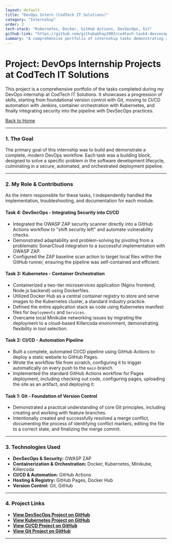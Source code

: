 ```yaml
---
layout: default
title: "DevOps Intern (CodTech IT Solutions)"
category: "Internship"
order: 2
tech-stack: "Kubernetes, Docker, GitHub Actions, DevSecOps, Git"
github-link: "https://github.com/githubabhay2003/codtech-task4-devsecops"
summary: "A comprehensive portfolio of internship tasks demonstrating a progression of DevOps skills from Git and CI/CD to Kubernetes and DevSecOps."
---
```


# Project: DevOps Internship Projects at CodTech IT Solutions

This project is a comprehensive portfolio of the tasks completed during my DevOps internship at CodTech IT Solutions. It showcases a progression of skills, starting from foundational version control with Git, moving to CI/CD automation with Jenkins, container orchestration with Kubernetes, and finally integrating security into the pipeline with DevSecOps practices.

[Back to Home](../index.md)

---

### 1. The Goal

The primary goal of this internship was to build and demonstrate a complete, modern DevOps workflow. Each task was a building block, designed to solve a specific problem in the software development lifecycle, culminating in a secure, automated, and orchestrated deployment pipeline.

---

### 2. My Role & Contributions

As the intern responsible for these tasks, I independently handled the implementation, troubleshooting, and documentation for each module.

#### Task 4: DevSecOps - Integrating Security into CI/CD
* Integrated the OWASP ZAP security scanner directly into a GitHub Actions workflow to "shift security left" and automate vulnerability checks.
* Demonstrated adaptability and problem-solving by pivoting from a problematic SonarCloud integration to a successful implementation with OWASP ZAP.
* Configured the ZAP baseline scan action to target local files within the GitHub runner, ensuring the pipeline was self-contained and efficient.

#### Task 3: Kubernetes - Container Orchestration
* Containerized a two-tier microservices application (Nginx frontend, Node.js backend) using Dockerfiles.
* Utilized Docker Hub as a central container registry to store and serve images to the Kubernetes cluster, a standard industry practice.
* Defined the entire application stack as code using Kubernetes manifest files for `Deployments` and `Services`.
* Overcame local Minikube networking issues by migrating the deployment to a cloud-based Killercoda environment, demonstrating flexibility in tool selection.

#### Task 2: CI/CD - Automation Pipeline
* Built a complete, automated CI/CD pipeline using GitHub Actions to deploy a static website to GitHub Pages.
* Wrote the workflow file from scratch, configuring it to trigger automatically on every push to the `main` branch.
* Implemented the standard GitHub Actions workflow for Pages deployment, including checking out code, configuring pages, uploading the site as an artifact, and deploying it.

#### Task 1: Git - Foundation of Version Control
* Demonstrated a practical understanding of core Git principles, including creating and working with feature branches.
* Intentionally created and successfully resolved a merge conflict, documenting the process of identifying conflict markers, editing the file to a correct state, and finalizing the merge commit.

---

### 3. Technologies Used

* **DevSecOps & Security:** OWASP ZAP
* **Containerization & Orchestration:** Docker, Kubernetes, Minikube, Killercoda
* **CI/CD & Automation:** GitHub Actions
* **Hosting & Registry:** GitHub Pages, Docker Hub
* **Version Control:** Git, GitHub

---

### 4. Project Links

* **<a href="https://github.com/githubabhay2003/codtech-task4-devsecops" target="_blank" rel="noopener noreferrer">View DevSecOps Project on GitHub</a>**
* **<a href="https://github.com/githubabhay2003/codtech-task3-kubernetes" target="_blank" rel="noopener noreferrer">View Kubernetes Project on GitHub</a>**
* **<a href="https://github.com/githubabhay2003/codtech-task2-cicd" target="_blank" rel="noopener noreferrer">View CI/CD Project on GitHub</a>**
* **<a href="https://github.com/githubabhay2003/codtech-task1-git" target="_blank" rel="noopener noreferrer">View Git Project on GitHub</a>**

---